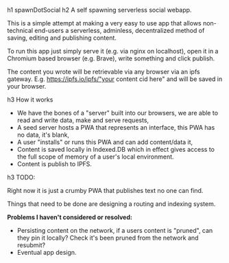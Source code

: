 h1 spawnDotSocial
h2 A self spawning serverless social webapp.

This is a simple attempt at making a very easy to use app that allows non-technical end-users a serverless, adminless, decentralized method of saving, editing and publishing content.

To run this app just simply serve it (e.g. via nginx on localhost), open it
in a Chromium based browser (e.g. Brave), write something and click publish.

The content you wrote will be retrievable via any browser via an ipfs gateway.
E.g. https://ipfs.io/ipfs/"your content cid here" and will be saved in your browser.  

h3 How it works

- We have the bones of a "server" built into our browsers, we are able to read and write data, make and serve requests,
- A seed server hosts a PWA that represents an interface, this PWA has no data, it's blank,
- A user "installs" or runs this PWA and can add content/data it,
- Content is saved locally in Indexed.DB which in effect gives access to the full scope of memory of a user's local environment.
- Content is publish to IPFS.

h3 TODO:

Right now it is just a crumby PWA that publishes text no one can find.

Things that need to be done are designing a routing and indexing system.

**Problems I haven't considered or resolved:**

- Persisting content on the network, if a users content is "pruned", can they pin it locally? Check it's been pruned from the network and resubmit?
- Eventual app design.
